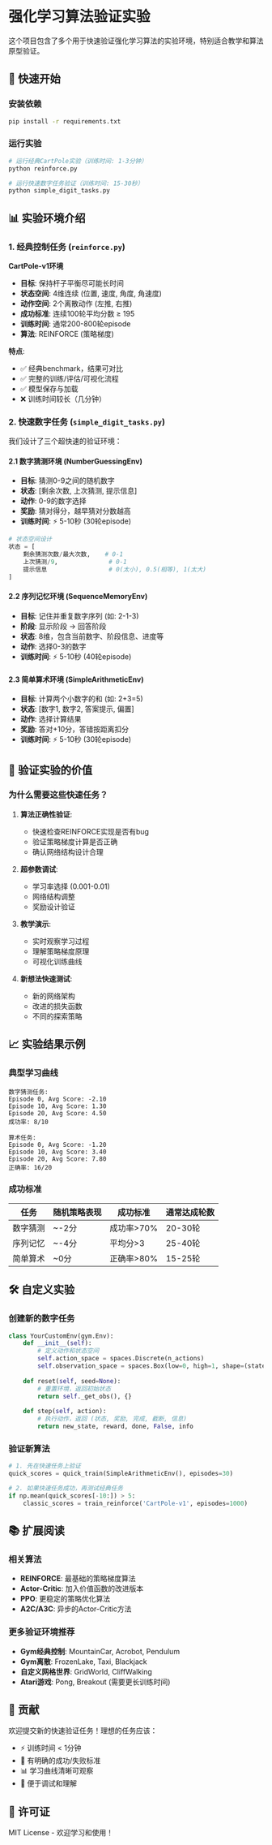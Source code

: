# 强化学习算法验证实验

这个项目包含了多个用于快速验证强化学习算法的实验环境，特别适合教学和算法原型验证。

## 🚀 快速开始

### 安装依赖
```bash
pip install -r requirements.txt
```

### 运行实验
```bash
# 运行经典CartPole实验（训练时间: 1-3分钟）
python reinforce.py

# 运行快速数字任务验证（训练时间: 15-30秒）
python simple_digit_tasks.py
```

## 📊 实验环境介绍

### 1. 经典控制任务 (`reinforce.py`)

**CartPole-v1环境**
- **目标**: 保持杆子平衡尽可能长时间
- **状态空间**: 4维连续 (位置, 速度, 角度, 角速度)
- **动作空间**: 2个离散动作 (左推, 右推)
- **成功标准**: 连续100轮平均分数 ≥ 195
- **训练时间**: 通常200-800轮episode
- **算法**: REINFORCE (策略梯度)

**特点**:
- ✅ 经典benchmark，结果可对比
- ✅ 完整的训练/评估/可视化流程
- ✅ 模型保存与加载
- ❌ 训练时间较长（几分钟）

### 2. 快速数字任务 (`simple_digit_tasks.py`)

我们设计了三个超快速的验证环境：

#### 2.1 数字猜测环境 (NumberGuessingEnv)
- **目标**: 猜测0-9之间的随机数字
- **状态**: [剩余次数, 上次猜测, 提示信息]
- **动作**: 0-9的数字选择
- **奖励**: 猜对得分，越早猜对分数越高
- **训练时间**: ⚡ 5-10秒 (30轮episode)

```python
# 状态空间设计
状态 = [
    剩余猜测次数/最大次数,    # 0-1
    上次猜测/9,              # 0-1  
    提示信息                 # 0(太小), 0.5(相等), 1(太大)
]
```

#### 2.2 序列记忆环境 (SequenceMemoryEnv)
- **目标**: 记住并重复数字序列 (如: 2-1-3)
- **阶段**: 显示阶段 → 回答阶段
- **状态**: 8维，包含当前数字、阶段信息、进度等
- **动作**: 选择0-3的数字
- **训练时间**: ⚡ 5-10秒 (40轮episode)

#### 2.3 简单算术环境 (SimpleArithmeticEnv)
- **目标**: 计算两个小数字的和 (如: 2+3=5)
- **状态**: [数字1, 数字2, 答案提示, 偏置]
- **动作**: 选择计算结果
- **奖励**: 答对+10分，答错按距离扣分
- **训练时间**: ⚡ 5-10秒 (30轮episode)

## 🔬 验证实验的价值

### 为什么需要这些快速任务？

1. **算法正确性验证**: 
   - 快速检查REINFORCE实现是否有bug
   - 验证策略梯度计算是否正确
   - 确认网络结构设计合理

2. **超参数调试**:
   - 学习率选择 (0.001-0.01)
   - 网络结构调整
   - 奖励设计验证

3. **教学演示**:
   - 实时观察学习过程
   - 理解策略梯度原理
   - 可视化训练曲线

4. **新想法快速测试**:
   - 新的网络架构
   - 改进的损失函数
   - 不同的探索策略

## 📈 实验结果示例

### 典型学习曲线

```
数字猜测任务:
Episode 0, Avg Score: -2.10
Episode 10, Avg Score: 1.30
Episode 20, Avg Score: 4.50
成功率: 8/10

算术任务:
Episode 0, Avg Score: -1.20
Episode 10, Avg Score: 3.40
Episode 20, Avg Score: 7.80
正确率: 16/20
```

### 成功标准

| 任务 | 随机策略表现 | 成功标准 | 通常达成轮数 |
|------|-------------|----------|-------------|
| 数字猜测 | ~-2分 | 成功率>70% | 20-30轮 |
| 序列记忆 | ~-4分 | 平均分>3 | 25-40轮 |
| 简单算术 | ~0分 | 正确率>80% | 15-25轮 |

## 🛠️ 自定义实验

### 创建新的数字任务

```python
class YourCustomEnv(gym.Env):
    def __init__(self):
        # 定义动作和状态空间
        self.action_space = spaces.Discrete(n_actions)
        self.observation_space = spaces.Box(low=0, high=1, shape=(state_dim,))
    
    def reset(self, seed=None):
        # 重置环境，返回初始状态
        return self._get_obs(), {}
    
    def step(self, action):
        # 执行动作，返回 (状态, 奖励, 完成, 截断, 信息)
        return new_state, reward, done, False, info
```

### 验证新算法

```python
# 1. 先在快速任务上验证
quick_scores = quick_train(SimpleArithmeticEnv(), episodes=30)

# 2. 如果快速任务成功，再测试经典任务
if np.mean(quick_scores[-10:]) > 5:
    classic_scores = train_reinforce('CartPole-v1', episodes=1000)
```

## 📚 扩展阅读

### 相关算法
- **REINFORCE**: 最基础的策略梯度算法
- **Actor-Critic**: 加入价值函数的改进版本
- **PPO**: 更稳定的策略优化算法
- **A2C/A3C**: 异步的Actor-Critic方法

### 更多验证环境推荐
- **Gym经典控制**: MountainCar, Acrobot, Pendulum
- **Gym离散**: FrozenLake, Taxi, Blackjack  
- **自定义网格世界**: GridWorld, CliffWalking
- **Atari游戏**: Pong, Breakout (需要更长训练时间)

## 🤝 贡献

欢迎提交新的快速验证任务！理想的任务应该：
- ⚡ 训练时间 < 1分钟
- 🎯 有明确的成功/失败标准  
- 📊 学习曲线清晰可观察
- 🔧 便于调试和理解

## 📄 许可证

MIT License - 欢迎学习和使用！ 